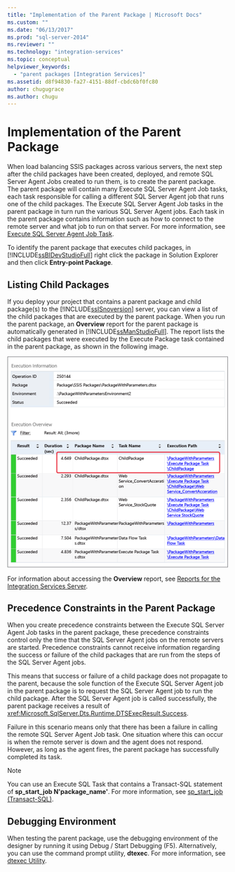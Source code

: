 ```yaml
---
title: "Implementation of the Parent Package | Microsoft Docs"
ms.custom: ""
ms.date: "06/13/2017"
ms.prod: "sql-server-2014"
ms.reviewer: ""
ms.technology: "integration-services"
ms.topic: conceptual
helpviewer_keywords: 
  - "parent packages [Integration Services]"
ms.assetid: d8f94830-fa27-4151-88df-cbdc6bf0fc80
author: chugugrace
ms.author: chugu
---
```

# Implementation of the Parent Package
  When load balancing SSIS packages across various servers, the next step after the child packages have been created, deployed, and remote SQL Server Agent Jobs created to run them, is to create the parent package. The parent package will contain many Execute SQL Server Agent Job tasks, each task responsible for calling a different SQL Server Agent job that runs one of the child packages. The Execute SQL Server Agent Job tasks in the parent package in turn run the various SQL Server Agent jobs. Each task in the parent package contains information such as how to connect to the remote server and what job to run on that server. For more information, see [Execute SQL Server Agent Job Task](control-flow/execute-sql-server-agent-job-task.md).  
  
 To identify the parent package that executes child packages, in [!INCLUDE[ssBIDevStudioFull](../includes/ssbidevstudiofull-md.md)] right click the package in Solution Explorer and then click **Entry-point Package**.  
  
## Listing Child Packages  
 If you deploy your project that contains a parent package and child package(s) to the [!INCLUDE[ssISnoversion](../includes/ssisnoversion-md.md)] server, you can view a list of the child packages that are executed by the parent package. When you run the parent package, an **Overview** report for the parent package is automatically generated in [!INCLUDE[ssManStudioFull](../includes/ssmanstudiofull-md.md)]. The report lists the child packages that were executed by the Execute Package task contained in the parent package, as shown in the following image.  
  
 ![Overview Report with list of child packages](media/overviewreport-childpackagelisting.png "Overview Report with list of child packages")  
  
 For information about accessing the **Overview** report, see [Reports for the Integration Services Server](../../2014/integration-services/reports-for-the-integration-services-server.md).  
  
## Precedence Constraints in the Parent Package  
 When you create precedence constraints between the Execute SQL Server Agent Job tasks in the parent package, these precedence constraints control only the time that the SQL Server Agent jobs on the remote servers are started. Precedence constraints cannot receive information regarding the success or failure of the child packages that are run from the steps of the SQL Server Agent jobs.  
  
 This means that success or failure of a child package does not propagate to the parent, because the sole function of the Execute SQL Server Agent job in the parent package is to request the SQL Server Agent job to run the child package. After the SQL Server Agent job is called successfully, the parent package receives a result of <xref:Microsoft.SqlServer.Dts.Runtime.DTSExecResult.Success>.  
  
 Failure in this scenario means only that there has been a failure in calling the remote SQL Server Agent Job task. One situation where this can occur is when the remote server is down and the agent does not respond. However, as long as the agent fires, the parent package has successfully completed its task.  
  
> [!NOTE]  
>  You can use an Execute SQL Task that contains a Transact-SQL statement of **sp_start_job N'package_name'**. For more information, see [sp_start_job &#40;Transact-SQL&#41;](/sql/relational-databases/system-stored-procedures/sp-start-job-transact-sql).  
  
## Debugging Environment  
 When testing the parent package, use the debugging environment of the designer by running it using Debug / Start Debugging (F5). Alternatively, you can use the command prompt utility, **dtexec**. For more information, see [dtexec Utility](packages/dtexec-utility.md).  
  
  
